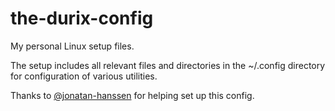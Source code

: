 # the-durix-config

My personal Linux setup files.

The setup includes all relevant files and directories in the ~/.config directory for configuration of various utilities.

Thanks to [@jonatan-hanssen](https://github.com/jonatan-hanssen) for helping set up this config.
